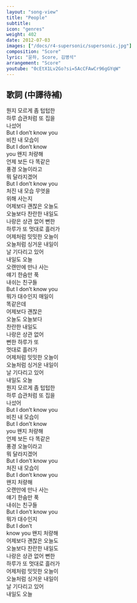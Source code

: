 ```yaml
---
layout: "song-view"
title: "People"
subtitle:
icon: "genres"
weight: 402
date: 2012-07-03
images: ["/docs/r4-supersonic/supersonic.jpg"]
composition: "Score"
lyric: "윤하, Score, 김병석"
arrangement: "Score"
youtube: "0cEtX1Lv2Go?si=5AcCFAwCr96gGYqW"
---
```


## 歌詞 (中譯待補)

뭔지 모르게 좀 텁텁한  
하루 습관처럼 또 집을  
나섰어  
But I don’t know you  
비친 내 모습이  
But I don’t know  
you 왠지 처량해  
언제 보든 다 똑같은  
풍경 오늘이라고  
뭐 달라지겠어  
But I don’t know you  
처진 내 모습 무엇을  
위해 사는지  
어제보다 괜찮은 오늘도  
오늘보다 찬란한 내일도  
나랑은 상관 없어 뻔한  
하루가 또 멋대로 흘러가  
어제처럼 밋밋한 오늘이  
오늘처럼 싱거운 내일이  
날 기다리고 있어  
내일도 오늘  
오랜만에 만나 사는  
얘기 한숨만 푹  
내쉬는 친구들  
But I don’t know you  
뭐가 대수인지 매일이  
똑같은데  
어제보다 괜찮은  
오늘도 오늘보다  
찬란한 내일도  
나랑은 상관 없어  
뻔한 하루가 또  
멋대로 흘러가  
어제처럼 밋밋한 오늘이  
오늘처럼 싱거운 내일이  
날 기다리고 있어  
내일도 오늘  
뭔지 모르게 좀 텁텁한  
하루 습관처럼 또 집을  
나섰어  
But I don’t know you  
비친 내 모습이  
But I don’t know  
you 왠지 처량해  
언제 보든 다 똑같은  
풍경 오늘이라고  
뭐 달라지겠어  
But I don’t know you  
처진 내 모습이  
But I don’t know you  
왠지 처량해  
오랜만에 만나 사는  
얘기 한숨만 푹  
내쉬는 친구들  
But I don’t know you  
뭐가 대수인지  
But I don’t  
know you 왠지 처량해  
어제보다 괜찮은 오늘도  
오늘보다 찬란한 내일도  
나랑은 상관 없어 뻔한  
하루가 또 멋대로 흘러가  
어제처럼 밋밋한 오늘이  
오늘처럼 싱거운 내일이  
날 기다리고 있어  
내일도 오늘  
